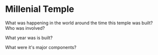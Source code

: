 # Millenial Temple 


What was happening in the world around the time this temple was built?  Who was involved?

What year was is built? 

What were it's major components? 

